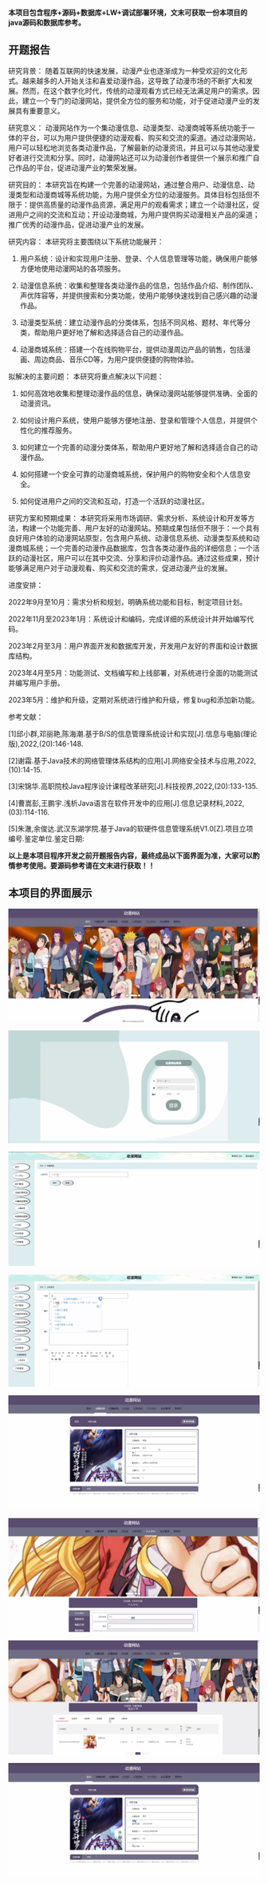 ****本项目包含程序+源码+数据库+LW+调试部署环境，文末可获取一份本项目的java源码和数据库参考。****

## ******开题报告******

研究背景：
随着互联网的快速发展，动漫产业也逐渐成为一种受欢迎的文化形式。越来越多的人开始关注和喜爱动漫作品，这导致了动漫市场的不断扩大和发展。然而，在这个数字化时代，传统的动漫观看方式已经无法满足用户的需求。因此，建立一个专门的动漫网站，提供全方位的服务和功能，对于促进动漫产业的发展具有重要意义。

研究意义：
动漫网站作为一个集动漫信息、动漫类型、动漫商城等系统功能于一体的平台，可以为用户提供便捷的动漫观看、购买和交流的渠道。通过动漫网站，用户可以轻松地浏览各类动漫作品，了解最新的动漫资讯，并且可以与其他动漫爱好者进行交流和分享。同时，动漫网站还可以为动漫创作者提供一个展示和推广自己作品的平台，促进动漫产业的繁荣发展。

研究目的：
本研究旨在构建一个完善的动漫网站，通过整合用户、动漫信息、动漫类型和动漫商城等系统功能，为用户提供全方位的动漫服务。具体目标包括但不限于：提供高质量的动漫作品资源，满足用户的观看需求；建立一个动漫社区，促进用户之间的交流和互动；开设动漫商城，为用户提供购买动漫相关产品的渠道；推广优秀的动漫作品，促进动漫产业的发展。

研究内容： 本研究将主要围绕以下系统功能展开：

  1. 用户系统：设计和实现用户注册、登录、个人信息管理等功能，确保用户能够方便地使用动漫网站的各项服务。

  2. 动漫信息系统：收集和整理各类动漫作品的信息，包括作品介绍、制作团队、声优阵容等，并提供搜索和分类功能，使用户能够快速找到自己感兴趣的动漫作品。

  3. 动漫类型系统：建立动漫作品的分类体系，包括不同风格、题材、年代等分类，帮助用户更好地了解和选择适合自己的动漫作品。

  4. 动漫商城系统：搭建一个在线购物平台，提供动漫周边产品的销售，包括漫画、周边商品、音乐CD等，为用户提供便捷的购物体验。

拟解决的主要问题： 本研究将重点解决以下问题：

  1. 如何高效地收集和整理动漫作品的信息，确保动漫网站能够提供准确、全面的动漫资讯。

  2. 如何设计用户系统，使用户能够方便地注册、登录和管理个人信息，并提供个性化的推荐服务。

  3. 如何建立一个完善的动漫分类体系，帮助用户更好地了解和选择适合自己的动漫作品。

  4. 如何搭建一个安全可靠的动漫商城系统，保护用户的购物安全和个人信息安全。

  5. 如何促进用户之间的交流和互动，打造一个活跃的动漫社区。

研究方案和预期成果：
本研究将采用市场调研、需求分析、系统设计和开发等方法，构建一个功能完善、用户友好的动漫网站。预期成果包括但不限于：一个具有良好用户体验的动漫网站原型，包含用户系统、动漫信息系统、动漫类型系统和动漫商城系统；一个完善的动漫作品数据库，包含各类动漫作品的详细信息；一个活跃的动漫社区，用户可以在其中交流、分享和评价动漫作品。通过这些成果，预计能够满足用户对于动漫观看、购买和交流的需求，促进动漫产业的发展。

进度安排：

2022年9月至10月：需求分析和规划，明确系统功能和目标，制定项目计划。

2022年11月至2023年1月：系统设计和编码，完成详细的系统设计并开始编写代码。

2023年2月至3月：用户界面开发和数据库开发，开发用户友好的界面和设计数据库结构。

2023年4月至5月：功能测试、文档编写和上线部署，对系统进行全面的功能测试并编写用户手册。

2023年5月：维护和升级，定期对系统进行维护和升级，修复bug和添加新功能。

参考文献：

[1]邱小群,邓丽艳,陈海潮.基于B/S的信息管理系统设计和实现[J].信息与电脑(理论版),2022,(20):146-148.

[2]谢霜.基于Java技术的网络管理体系结构的应用[J].网络安全技术与应用,2022,(10):14-15.

[3]宋锦华.高职院校Java程序设计课程改革研究[J].科技视界,2022,(20):133-135.

[4]曹嵩彭,王鹏宇.浅析Java语言在软件开发中的应用[J].信息记录材料,2022,(03):114-116.

[5]朱澈,余俊达.武汉东湖学院.基于Java的软硬件信息管理系统V1.0[Z].项目立项编号.鉴定单位.鉴定日期:

****以上是本项目程序开发之前开题报告内容，最终成品以下面界面为准，大家可以酌情参考使用。要源码参考请在文末进行获取！！****

## ******本项目的界面展示******

![](./res/adb91751e5af4fb689f4d829fa29672e.png)

![](./res/24de5926d43946f59af21a14a48a73ad.png)

![](./res/f6705a14d7ce46d7ac4f8730d18977db.png)

![](./res/95791958f5b0466791467a032821ce2c.png)

![](./res/6e03c94aea6d493ea2a52bcb73431f2c.png)

![](./res/c16824d495e0488e932dbdac827bf74a.png)

![](./res/c3391a43e3b34669bfcfd5c63cf5b46a.png)

![](./res/e686708d47aa436582534f5df5e875d6.png)


